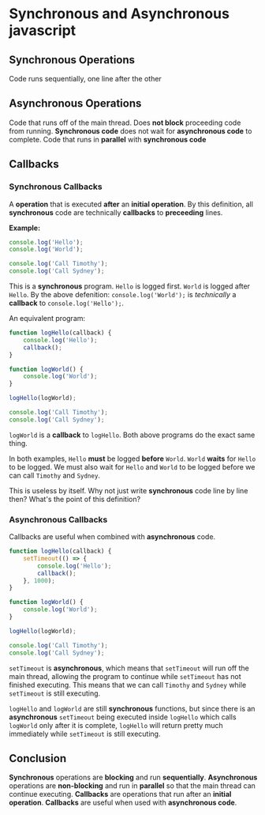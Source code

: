 # Synchronous and Asynchronous javascript

## Synchronous Operations

Code runs sequentially, one line after the other

## Asynchronous Operations

Code that runs off of the main thread.
Does **not block** proceeding code from running.
**Synchronous code** does not wait for **asynchronous code** to complete.
Code that runs in **parallel** with **synchronous code**

## Callbacks

### Synchronous Callbacks

A **operation** that is executed **after** an **initial operation**.
By this definition, all **synchronous** code are technically **callbacks** to **preceeding** lines.

**Example:**

```js
console.log('Hello');
console.log('World');

console.log('Call Timothy');
console.log('Call Sydney');
```

This is a **synchronous** program.
`Hello` is logged first.
`World` is logged after `Hello`.
By the above defenition: `console.log('World');` is *technically* a **callback** to `console.log('Hello');`.

An equivalent program:

```js
function logHello(callback) {
    console.log('Hello');
    callback();
}

function logWorld() {
    console.log('World');
}

logHello(logWorld);

console.log('Call Timothy');
console.log('Call Sydney');
```

`logWorld` is a **callback** to `logHello`.
Both above programs do the exact same thing.

In both examples, `Hello` **must** be logged **before** `World`.
`World` **waits** for `Hello` to be logged.
We must also wait for `Hello` and `World` to be logged before we can call `Timothy` and `Sydney`.

This is useless by itself. Why not just write **synchronous** code line by line then? What's the point of this definition?

### Asynchronous Callbacks

Callbacks are useful when combined with **asynchronous** code.

```js
function logHello(callback) {
    setTimeout(() => {
        console.log('Hello');
        callback();
    }, 1000);
}

function logWorld() {
    console.log('World');
}

logHello(logWorld);

console.log('Call Timothy');
console.log('Call Sydney');
```

`setTimeout` is **asynchronous**, which means that `setTimeout` will run off the main thread, allowing the program to continue while `setTimeout` has not finished executing.
This means that we can call `Timothy` and `Sydney` while `setTimeout` is still executing.

`logHello` and `logWorld` are still **synchronous** functions, but since there is an **asynchronous** `setTimeout` being executed inside `logHello` which calls `logWorld` only after it is complete, `logHello` will return pretty much immediately while `setTimeout` is still executing.

## Conclusion

**Synchronous** operations are **blocking** and run **sequentially**.
**Asynchronous** operations are **non-blocking** and run in **parallel** so that the main thread can continue executing.
**Callbacks** are operations that run after an **initial operation**.
**Callbacks** are useful when used with **asynchronous code**.
